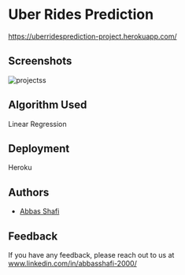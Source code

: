 
<!-- ![Logo](http://www.synergyzer.com/wp-content/uploads/2020/06/uber.jpg) -->


# Uber Rides Prediction
https://uberridesprediction-project.herokuapp.com/







## Screenshots

![projectss](https://user-images.githubusercontent.com/57635556/146496242-6b4e6139-258c-4eb6-84ad-de847db030ac.png)


## Algorithm Used 
Linear Regression

## Deployment
Heroku
 
## Authors

- [Abbas Shafi](https://github.com/abbasshafi)

## Feedback

If you have any feedback, please reach out to us at www.linkedin.com/in/abbasshafi-2000/

